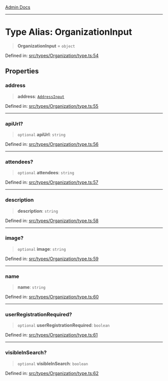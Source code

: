 [Admin Docs](/)

***

# Type Alias: OrganizationInput

> **OrganizationInput** = `object`

Defined in: [src/types/Organization/type.ts:54](https://github.com/PalisadoesFoundation/talawa-admin/blob/main/src/types/Organization/type.ts#L54)

## Properties

### address

> **address**: [`AddressInput`](types\address\README\type-aliases\AddressInput.md)

Defined in: [src/types/Organization/type.ts:55](https://github.com/PalisadoesFoundation/talawa-admin/blob/main/src/types/Organization/type.ts#L55)

***

### apiUrl?

> `optional` **apiUrl**: `string`

Defined in: [src/types/Organization/type.ts:56](https://github.com/PalisadoesFoundation/talawa-admin/blob/main/src/types/Organization/type.ts#L56)

***

### attendees?

> `optional` **attendees**: `string`

Defined in: [src/types/Organization/type.ts:57](https://github.com/PalisadoesFoundation/talawa-admin/blob/main/src/types/Organization/type.ts#L57)

***

### description

> **description**: `string`

Defined in: [src/types/Organization/type.ts:58](https://github.com/PalisadoesFoundation/talawa-admin/blob/main/src/types/Organization/type.ts#L58)

***

### image?

> `optional` **image**: `string`

Defined in: [src/types/Organization/type.ts:59](https://github.com/PalisadoesFoundation/talawa-admin/blob/main/src/types/Organization/type.ts#L59)

***

### name

> **name**: `string`

Defined in: [src/types/Organization/type.ts:60](https://github.com/PalisadoesFoundation/talawa-admin/blob/main/src/types/Organization/type.ts#L60)

***

### userRegistrationRequired?

> `optional` **userRegistrationRequired**: `boolean`

Defined in: [src/types/Organization/type.ts:61](https://github.com/PalisadoesFoundation/talawa-admin/blob/main/src/types/Organization/type.ts#L61)

***

### visibleInSearch?

> `optional` **visibleInSearch**: `boolean`

Defined in: [src/types/Organization/type.ts:62](https://github.com/PalisadoesFoundation/talawa-admin/blob/main/src/types/Organization/type.ts#L62)
